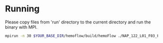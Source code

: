 # Running

Please copy files from 'run' directory to the current directory and run the binary with MPI.

```bash
mpirun -n 30 $YOUR_BASE_DIR/hemoflow/build/hemoFlow ./NAP_122_L01_F03_PA64_5_CFD.xml
```